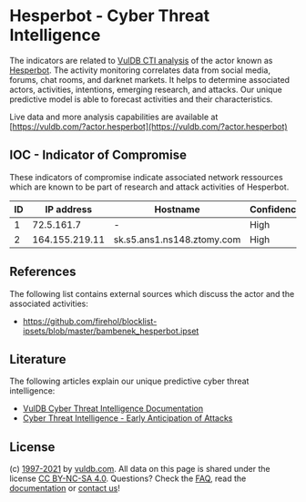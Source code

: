 # Hesperbot - Cyber Threat Intelligence

The indicators are related to [VulDB CTI analysis](https://vuldb.com/?doc.cti) of the actor known as [Hesperbot](https://vuldb.com/?actor.hesperbot). The activity monitoring correlates data from social media, forums, chat rooms, and darknet markets. It helps to determine associated actors, activities, intentions, emerging research, and attacks. Our unique predictive model is able to forecast activities and their characteristics.

Live data and more analysis capabilities are available at [https://vuldb.com/?actor.hesperbot](https://vuldb.com/?actor.hesperbot)

## IOC - Indicator of Compromise

These indicators of compromise indicate associated network ressources which are known to be part of research and attack activities of Hesperbot.

ID | IP address | Hostname | Confidence
-- | ---------- | -------- | ----------
1 | 72.5.161.7 | - | High
2 | 164.155.219.11 | sk.s5.ans1.ns148.ztomy.com | High

## References

The following list contains external sources which discuss the actor and the associated activities:

* https://github.com/firehol/blocklist-ipsets/blob/master/bambenek_hesperbot.ipset

## Literature

The following articles explain our unique predictive cyber threat intelligence:

* [VulDB Cyber Threat Intelligence Documentation](https://vuldb.com/?doc.cti)
* [Cyber Threat Intelligence - Early Anticipation of Attacks](https://www.scip.ch/en/?labs.20201022)

## License

(c) [1997-2021](https://vuldb.com/?doc.changelog) by [vuldb.com](https://vuldb.com/?doc.about). All data on this page is shared under the license [CC BY-NC-SA 4.0](https://creativecommons.org/licenses/by-nc-sa/4.0/). Questions? Check the [FAQ](https://vuldb.com/?doc.faq), read the [documentation](https://vuldb.com/?doc) or [contact us](https://vuldb.com/?contact)!
